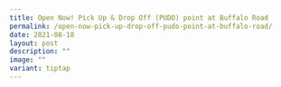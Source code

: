 ```yaml
---
title: Open Now! Pick Up & Drop Off (PUDO) point at Buffalo Road
permalink: /open-now-pick-up-drop-off-pudo-point-at-buffalo-road/
date: 2021-08-18
layout: post
description: ""
image: ""
variant: tiptap
---
```

